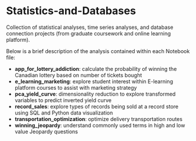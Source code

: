 # Statistics-and-Databases
Collection of statistical analyses, time series analyses, and database connection projects (from graduate coursework and online learning platform).

Below is a brief description of the analysis contained within each Notebook file:
- **app_for_lottery_addiction**: calculate the probability of winning the Canadian lottery based on number of tickets bought
- **e_learning_marketing**: explore student interest within E-learning platform courses to assist with marketing strategy
- **pca_yield_curve**: dimensionality reduction to explore transformed variables to predict inverted yield curve
- **record_sales**: explore types of records being sold at a record store using SQL and Python data visualization
- **transportation_optimization**: optimize delivery transportation routes
- **winning_jeopardy**: understand commonly used terms in high and low value Jeopardy questions
